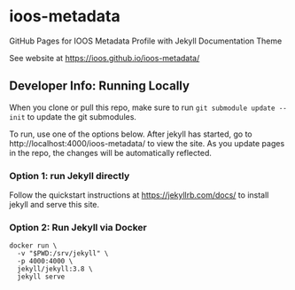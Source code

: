# ioos-metadata
GitHub Pages for IOOS Metadata Profile with Jekyll Documentation Theme

See website at https://ioos.github.io/ioos-metadata/

## Developer Info: Running Locally

When you clone or pull this repo, make sure to run `git submodule update --init` to update the git submodules.

To run, use one of the options below. After jekyll has started, go to http://localhost:4000/ioos-metadata/ to view the site. As you update pages in the repo, the changes will be automatically reflected.

### Option 1: run Jekyll directly

Follow the quickstart instructions at https://jekyllrb.com/docs/ to install jekyll and serve this site.

### Option 2: Run Jekyll via Docker

```
docker run \
  -v "$PWD:/srv/jekyll" \
  -p 4000:4000 \
  jekyll/jekyll:3.8 \
  jekyll serve
```

